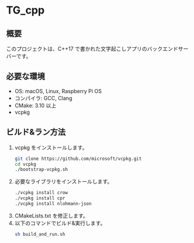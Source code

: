 # TG_cpp

## 概要

このプロジェクトは、C++17 で書かれた文字起こしアプリのバックエンドサーバーです。

## 必要な環境

*   OS: macOS, Linux, Raspberry Pi OS
*   コンパイラ: GCC, Clang
*   CMake: 3.10 以上
*   vcpkg

## ビルド&ラン方法

1.  vcpkg をインストールします。
    ```bash
    git clone https://github.com/microsoft/vcpkg.git
    cd vcpkg
    ./bootstrap-vcpkg.sh
    ```
2.  必要なライブラリをインストールします。
    ```bash
    ./vcpkg install crow
    ./vcpkg install cpr
    ./vcpkg install nlohmann-json
    ```
3.  CMakeLists.txt を修正します。
4.  以下のコマンドでビルド&実行します。
    ```bash
    sh build_and_run.sh
    ```